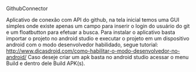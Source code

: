   GithubConnector

  Aplicativo de conexão com API do github, na tela inicial temos uma GUI simples onde existe apenas um campo para inserir o login
do usuário do git e um floatbutton para efetuar a busca.
  Para instalar o aplicativo basta importar o projeto no android studio e executar o projeto em um dispositivo android com o modo
desenvolvedor habilidado, segue tutorial: http://www.dicasdroid.com/como-habilitar-o-modo-desenvolvedor-no-android/
  Caso deseje criar um apk basta no android studio acessar o menu Build e dentro dele Build APK(s).
